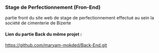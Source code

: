 ### Stage de Perfectionnement (Fron-End)
partie front du site web de stage de perfectionnement effectué au sein la société de cimenterie de Bizerte 
#### Lien du partie Back du même projet :
https://github.com/maryam-mokded/Back-End.git
